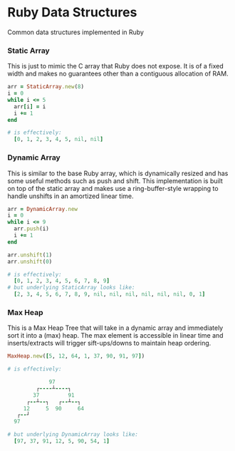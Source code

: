 # Ruby Data Structures

Common data structures implemented in Ruby

### Static Array
This is just to mimic the C array that Ruby does not expose. It is of a fixed width and makes no guarantees other than a contiguous allocation of RAM.

```ruby
arr = StaticArray.new(8)
i = 0
while i <= 5
  arr[i] = i
  i += 1
end
```
```ruby
# is effectively:
  [0, 1, 2, 3, 4, 5, nil, nil]
```

### Dynamic Array
This is similar to the base Ruby array, which is dynamically resized and has some useful methods such as push and shift. This implementation is built on top of the static array and makes use a ring-buffer-style wrapping to handle unshifts in an amortized linear time.

```ruby
arr = DynamicArray.new
i = 0
while i <= 9
  arr.push(i)
  i += 1
end

arr.unshift(1)
arr.unshift(0)
```
```ruby
# is effectively:  
  [0, 1, 2, 3, 4, 5, 6, 7, 8, 9]
# but underlying StaticArray looks like:
  [2, 3, 4, 5, 6, 7, 8, 9, nil, nil, nil, nil, nil, nil, 0, 1]
```

### Max Heap
This is a Max Heap Tree that will take in a dynamic array and immediately sort it into a (max) heap. The max element is accessible in linear time and inserts/extracts will trigger sift-ups/downs to maintain heap ordering.

```ruby
MaxHeap.new([5, 12, 64, 1, 37, 90, 91, 97])
```
```ruby
# is effectively:

             97
         ┌----┴----┐
        37         91
      ┌--┴--┐   ┌--┴--┐
     12     5  90     64
   ┌--┘
  97

# but underlying DynamicArray looks like:
  [97, 37, 91, 12, 5, 90, 54, 1]
```
